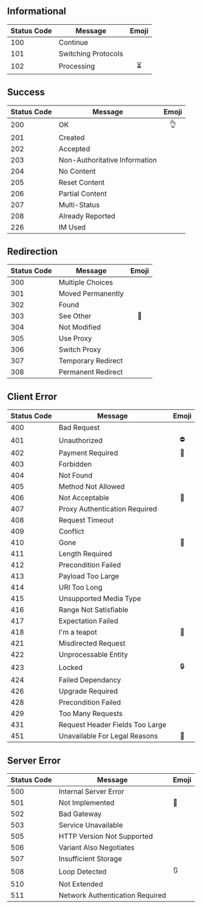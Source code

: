 ## Informational

| Status Code   | Message                         | Emoji |
| ------------- | -------------                   |:-----:|
| 100           | Continue                        |       |
| 101           | Switching Protocols             |       |
| 102           | Processing                      |   ⏳   |

## Success

| Status Code   | Message                         | Emoji |
| ------------- | -------------                   |:-----:|
| 200           | OK                              |   👌  |
| 201           | Created                         |       |
| 202           | Accepted                        |       |
| 203           | Non-Authoritative Information   |       |
| 204           | No Content                      |       |
| 205           | Reset Content                   |       |
| 206           | Partial Content                 |       |
| 207           | Multi-Status                    |       |
| 208           | Already Reported                |       |
| 226           | IM Used                         |       |

## Redirection

| Status Code   | Message                         | Emoji |
| ------------- | -------------                   |:-----:|
| 300           | Multiple Choices                |       |
| 301           | Moved Permanently               |       |
| 302           | Found                           |       |
| 303           | See Other                       |  👀   |
| 304           | Not Modified                    |       |
| 305           | Use Proxy                       |       |
| 306           | Switch Proxy                    |       |
| 307           | Temporary Redirect              |       |
| 308           | Permanent Redirect              |       |


## Client Error

| Status Code   | Message                         | Emoji |
| ------------- | -------------                   |:-----:|
| 400           | Bad Request                     |       |
| 401           | Unauthorized                    |   ⛔  |
| 402           | Payment Required                |   💸  |
| 403           | Forbidden                       |       |
| 404           | Not Found                       |       |
| 405           | Method Not Allowed              |       |
| 406           | Not Acceptable                  |   🍋  |
| 407           | Proxy Authentication Required   |       |
| 408           | Request Timeout                 |       |
| 409           | Conflict                        |       |
| 410           | Gone                            |  💨   |
| 411           | Length Required                 |       |
| 412           | Precondition Failed             |       |
| 413           | Payload Too Large               |       |
| 414           | URI Too Long                    |       |
| 415           | Unsupported Media Type          |       |
| 416           | Range Not Satisfiable           |       |
| 417           | Expectation Failed              |       |
| 418           | I'm a teapot                    |   🍵  |
| 421           | Misdirected Request             |       |
| 422           | Unprocessable Entity            |       |
| 423           | Locked                          |   🔒  |
| 424           | Failed Dependancy               |       |
| 426           | Upgrade Required                |       |
| 428           | Precondition Failed             |       |
| 429           | Too Many Requests               |       |
| 431           | Request Header Fields Too Large |       |
| 451           | Unavailable For Legal Reasons   |   🙊  |
## Server Error

| Status Code   | Message                         | Emoji |
| ------------- | -------------                   | ----- |
| 500           | Internal Server Error           |       |
| 501           | Not Implemented                 |  🚧   |
| 502           | Bad Gateway                     |       |
| 503           | Service Unavailable             |       |
| 505           | HTTP Version Not Supported      |       |
| 506           | Variant Also Negotiates         |       |
| 507           | Insufficient Storage            |       |
| 508           | Loop Detected                   |  🔃   |
| 510           | Not Extended                    |       |
| 511           | Network Authentication Required |       |
